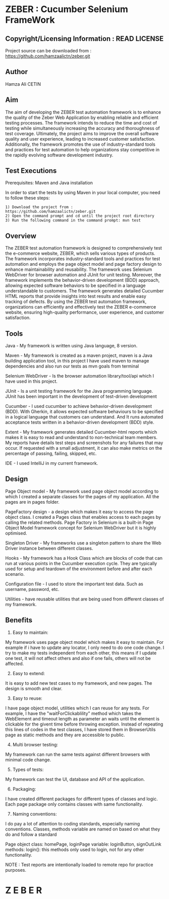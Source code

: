 ZEBER  : Cucumber Selenium FrameWork
============================

Copyright/Licensing Information : READ LICENSE
---
Project source can be downloaded from : https://github.com/hamzaalictn/zeber.git

Author
--------
Hamza Ali CETIN


Aim
--------

The aim of developing the ZEBER test automation framework is to enhance the quality of the Zeber Web Application by enabling reliable and efficient testing processes. The framework intends to reduce the time and cost of testing while simultaneously increasing the accuracy and thoroughness of test coverage. Ultimately, the project aims to improve the overall software quality and user experience, leading to increased customer satisfaction. Additionally, the framework promotes the use of industry-standard tools and practices for test automation to help organizations stay competitive in the rapidly evolving software development industry.

Test Executions
-------- 

Prerequisites: Maven and Java installation

In order to start the tests by using Maven in your local computer, you need to follow these steps:

	1) Download the project from : https://github.com/hamzaalictn/zeber.git
	2) Open the command prompt and cd until the project root directory
	3) Run the following command in the command prompt: mvn test




Overview
--------

The ZEBER test automation framework is designed to comprehensively test the e-commerce website, ZEBER, which sells various types of products. The framework incorporates industry-standard tools and practices for test automation and employs the page object model and page factory design to enhance maintainability and reusability. The framework uses Selenium WebDriver for browser automation and JUnit for unit testing. Moreover, the framework implements the behavior-driven development (BDD) approach, allowing expected software behaviors to be specified in a language understandable to customers. The framework generates detailed Cucumber HTML reports that provide insights into test results and enable easy tracking of defects. By using the ZEBER test automation framework, organizations can efficiently and effectively test the ZEBER e-commerce website, ensuring high-quality performance, user experience, and customer satisfaction.


Tools
-------

Java - My framework is written using Java language, 8 version.

Maven - My framework is created as a maven project, maven is a Java building application tool, in this project I have used maven to manage dependencies and also run our tests as mvn goals from terminal

Selenium WebDriver - Is the browser automation library/tool/api  which I have used in this project.

JUnit  - Is a unit testing framework for the Java programming language. JUnit has been important in the development of test-driven development

Cucumber - I used cucumber to achieve behavior-driven development (BDD). With Gherkin, it allows expected software behaviours to be specified in a logical language that customers can understand. And It runs automated acceptance tests written in a behavior-driven development (BDD) style.


Extent - My framework generates detailed Cucumber-html reports which makes it is easy to read and understand to non-technical team members. My reports have details test steps and screenshots for any failures that may occur. If requested with a small adjustment, it can also make metrics on the percentage of passing, failing, skipped, etc.

IDE - I used IntelliJ in my current framework.




Design
-------

Page Object model - My framework used page object model according to which I created a separate classes for the pages of my application. All the pages are in pages folder.

PageFactory design - a design which makes it easy to access the page object class. I created a Pages class that enables access to each pages by calling the related methods. Page Factory in Selenium is a built-in Page Object Model framework concept for Selenium WebDriver but it is highly optimised.

Singleton Driver - My frameworks use a singleton pattern to share the Web Driver instance between different classes.

Hooks - My framework has a Hook Class which are blocks of code that can run at various points in the Cucumber execution cycle. They are typically used for setup and teardown of the environment before and after each scenario.

Configuration file - I used to store the important test data. Such as username, password, etc.

Utilities - have reusable utilities that are being used from different classes of my framework.




Benefits
-------

1) Easy to maintain:

My framework uses page object model which makes it easy to maintain. For example if i have to update any locator, I only need to do one code change.
I try to make my tests independent from each other, this means if I update one test, it will not affect others and also if one fails, others will not be affected.



2) Easy to extend:

It is easy to add new test cases to my framework, and new pages. The design is smooth and clear.

3) Easy to reuse:

I have page object model, utilities which I can reuse for any tests. For example, I have the "waitForClickablility" method which takes the WebElement and timeout length as parameter an waits until the element is clickable for the givent time before throwing exception. Instead of repeating this lines of codes in the test classes, I have stored them in BrowserUtils page as static methods and they are accessible to public.

4) Multi browser testing:

My framework can run the same tests against different browsers with minimal code change.

5) Types of tests:

My framework can test the UI, database and API of the application.

6) Packaging:

I have created different packages for different types of classes and logic. Each page package only contains classes with same functionality.

7) Naming conventions:

I do pay a lot of attention to coding standards, especially naming conventions. Classes, methods variable are named on based on what they do and follow a standard

Page object class:
homePage, loginPage
variable: loginButton, signOutLink
methods: login(): this methods only used to login, not for any other functionality.



NOTE : Test reports are intentionally loaded to remote repo for practice purposes.



#   Z E B E R 
 